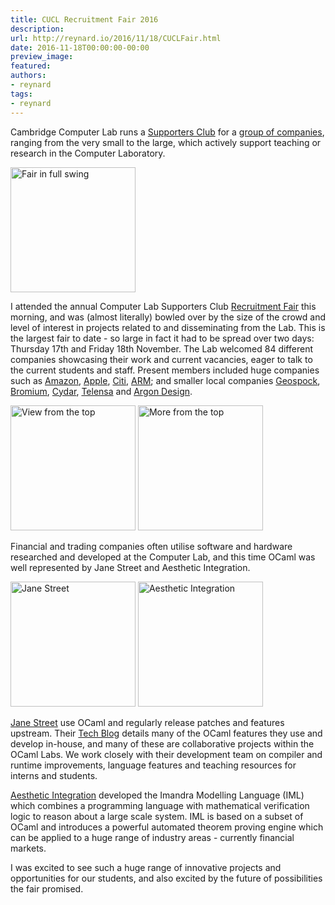 ```yaml
---
title: CUCL Recruitment Fair 2016
description:
url: http://reynard.io/2016/11/18/CUCLFair.html
date: 2016-11-18T00:00:00-00:00
preview_image:
featured:
authors:
- reynard
tags:
- reynard
---
```


<p>Cambridge Computer Lab runs a <a href="https://www.cl.cam.ac.uk/supporters-club/members.html">Supporters Club</a> for a <a href="https://www.cl.cam.ac.uk/supporters-club/members.html">group of companies</a>, ranging from the very small to the large, which actively support teaching or research in the Computer Laboratory.</p>

<p>
<img src="http://reynard.io/images/BusyEnd.JPG" alt="Fair in full swing" width="200"/>
</p>

<p>I attended the annual Computer Lab Supporters Club <a href="https://www.cl.cam.ac.uk/supporters-club/recruitment-fair.html">Recruitment Fair</a> this morning, and was (almost literally) bowled over by the size of the crowd and level of interest in projects related to and disseminating from the Lab. This is the largest fair to date - so large in fact it had to be spread over two days: Thursday 17th and Friday 18th November. The Lab welcomed 84 different companies showcasing their work and current vacancies, eager to talk to the current students and staff. Present members included huge companies such as <a href="https://www.amazon.jobs/location/cambridge-uk">Amazon</a>, <a href="http://www.apple.com/jobs/uk/">Apple</a>, <a href="http://www.citigroup.com/citi/">Citi</a>, <a href="https://www.arm.com/">ARM</a>; and smaller local companies <a href="https://geospock.com/">Geospock</a>, <a href="https://www.bromium.com/">Bromium</a>, <a href="https://cydarmedical.com/">Cydar</a>, <a href="http://www.telensa.com/">Telensa</a> and <a href="http://www.argondesign.com/">Argon Design</a>.</p>

<p>
<img src="http://reynard.io/images/OverheadRotated.png" alt="View from the top" width="200"/>
<img src="http://reynard.io/images/Overhead2Rotated.png" alt="More from the top" width="200"/>
<br/>
</p>

<p>Financial and trading companies often utilise software and hardware researched and developed at the Computer Lab, and this time OCaml was well represented by Jane Street and Aesthetic Integration.</p>

<p>
<img src="http://reynard.io/images/JaneStreetRotated.png" alt="Jane Street" width="200"/>
<img src="http://reynard.io/images/AestheticIntegrationRotated.png" alt="Aesthetic Integration" width="200"/>
<br/>
</p>

<p><a href="https://www.janestreet.com/">Jane Street</a> use OCaml and regularly release patches and features upstream. Their <a href="https://blogs.janestreet.com/category/ocaml/">Tech Blog</a> details many of the OCaml features they use and develop in-house, and many of these are collaborative projects within the OCaml Labs. We work closely with their development team on compiler and runtime improvements, language features and teaching resources for interns and students.</p>

<p><a href="https://www.imandra.ai/">Aesthetic Integration</a> developed the Imandra Modelling Language (IML) which combines a programming language with mathematical verification logic to reason about a large scale system. IML is based on a subset of OCaml and introduces a powerful automated theorem proving engine which can be applied to a huge range of industry areas - currently financial markets.</p>

<p>I was excited to see such a huge range of innovative projects and opportunities for our students, and also excited by the future of possibilities the fair promised.</p>

